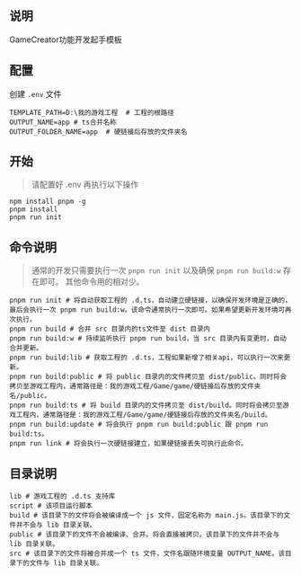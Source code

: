 ## 说明

GameCreator功能开发起手模板

## 配置

创建 `.env` 文件

```env
TEMPLATE_PATH=D:\我的游戏工程  # 工程的根路径
OUTPUT_NAME=app # ts合并名称
OUTPUT_FOLDER_NAME=app  # 硬链接后存放的文件夹名
```

## 开始

> 请配置好 .env 再执行以下操作

```shell
npm install pnpm -g
pnpm install
pnpm run init
```

## 命令说明

> 通常的开发只需要执行一次 `pnpm run init` 以及确保 `pnpm run build:w` 存在即可。
> 其他命令用的相对少。

```shell
pnpm run init # 将自动获取工程的 .d.ts，自动建立硬链接，以确保开发环境是正确的，最后会执行一次 pnpm run build:w。该命令通常执行一次即可。如果希望更新开发环境可再次执行。
pnpm run build # 合并 src 目录内的ts文件至 dist 目录内
pnpm run build:w # 持续监听执行 pnpm run build，当 src 目录内有变更时，自动合并更新。
pnpm run build:lib # 获取工程的 .d.ts，工程如果新增了相关api，可以执行一次来更新。
pnpm run build:public # 将 public 目录内的文件拷贝至 dist/public。同时将会拷贝至游戏工程内，通常路径是：我的游戏工程/Game/game/硬链接后存放的文件夹名/public。
pnpm run build:ts # 将 build 目录内的文件拷贝至 dist/build。同时将会拷贝至游戏工程内，通常路径是：我的游戏工程/Game/game/硬链接后存放的文件夹名/build。
pnpm run build:update # 将会执行 pnpm run build:public 跟 pnpm run build:ts。
pnpm run link # 将会执行一次硬链接建立，如果硬链接丢失可执行此命令。
```

## 目录说明

```shell
lib # 游戏工程的 .d.ts 支持库
script # 该项目运行脚本
build # 该目录下的文件将会被编译成一个 js 文件，固定名称为 main.js。该目录下的文件并不会与 lib 目录关联。
public # 该目录下的文件不会被编译、合并。将会直接被拷贝。该目录下的文件并不会与 lib 目录关联。
src # 该目录下的文件将被合并成一个 ts 文件，文件名跟随环境变量 OUTPUT_NAME。该目录下的文件与 lib 目录关联。
```
